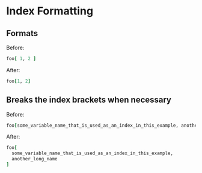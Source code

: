 # Index Formatting

## Formats

Before:

```ruby
foo[ 1, 2 ]
```

After:

```ruby
foo[1, 2]
```

## Breaks the index brackets when necessary

Before:

```ruby
foo[some_variable_name_that_is_used_as_an_index_in_this_example, another_long_name ]
```

After:

```ruby
foo[
  some_variable_name_that_is_used_as_an_index_in_this_example,
  another_long_name
]
```
